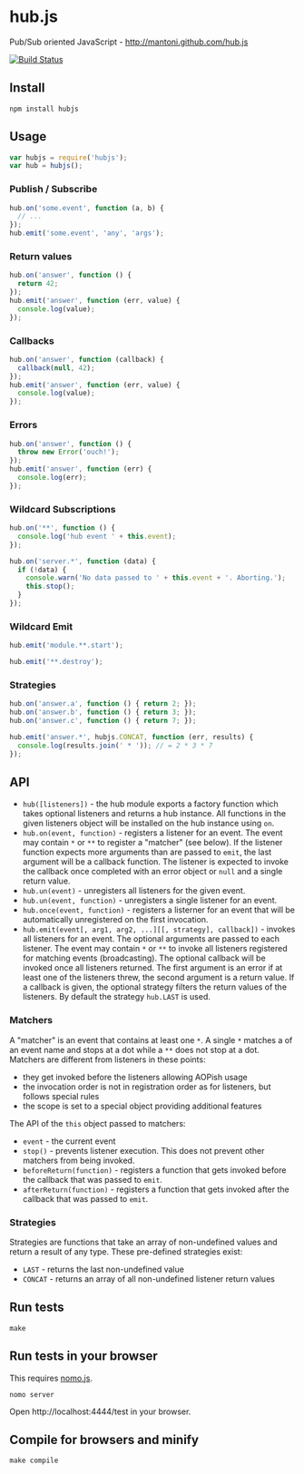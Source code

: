 # hub.js

Pub/Sub oriented JavaScript - http://mantoni.github.com/hub.js

[![Build Status](https://secure.travis-ci.org/mantoni/hub.js.png?branch=rewrite)](http://travis-ci.org/mantoni/hub.js)

## Install

```
npm install hubjs
```

## Usage

```js
var hubjs = require('hubjs');
var hub = hubjs();
```

### Publish / Subscribe

```js
hub.on('some.event', function (a, b) {
  // ...
});
hub.emit('some.event', 'any', 'args');
```

### Return values

```js
hub.on('answer', function () {
  return 42;
});
hub.emit('answer', function (err, value) {
  console.log(value);
});
```

### Callbacks

```js
hub.on('answer', function (callback) {
  callback(null, 42);
});
hub.emit('answer', function (err, value) {
  console.log(value);
});
```

### Errors

```js
hub.on('answer', function () {
  throw new Error('ouch!');
});
hub.emit('answer', function (err) {
  console.log(err);
});
```

### Wildcard Subscriptions

```js
hub.on('**', function () {
  console.log('hub event ' + this.event);
});

hub.on('server.*', function (data) {
  if (!data) {
    console.warn('No data passed to ' + this.event + '. Aborting.');
    this.stop();
  }
});
```

### Wildcard Emit

```js
hub.emit('module.**.start');

hub.emit('**.destroy');
```

### Strategies

```js
hub.on('answer.a', function () { return 2; });
hub.on('answer.b', function () { return 3; });
hub.on('answer.c', function () { return 7; });

hub.emit('answer.*', hubjs.CONCAT, function (err, results) {
  console.log(results.join(' * ')); // = 2 * 3 * 7
});
```

## API

 - `hub([listeners])` - the hub module exports a factory function which takes optional listeners and returns a hub instance. All functions in the given listeners object will be installed on the hub instance using `on`.
 - `hub.on(event, function)` - registers a listener for an event. The event may contain `*` or `**` to register a "matcher" (see below). If the listener function expects more arguments than are passed to `emit`, the last argument will be a callback function. The listener is expected to invoke the callback once completed with an error object or `null` and a single return value.
 - `hub.un(event)` - unregisters all listeners for the given event.
 - `hub.un(event, function)` - unregisters a single listener for an event.
 - `hub.once(event, function)` - registers a listerner for an event that will be automatically unregistered on the first invocation.
 - `hub.emit(event[, arg1, arg2, ...][[, strategy], callback])` - invokes all listeners for an event. The optional arguments are passed to each listener. The event may contain `*` or `**` to invoke all listeners registered for matching events (broadcasting). The optional callback will be invoked once all listeners returned. The first argument is an error if at least one of the listeners threw, the second argument is a return value. If a callback is given, the optional strategy filters the return values of the listeners. By default the strategy `hub.LAST` is used.

### Matchers

A "matcher" is an event that contains at least one `*`. A single `*` matches a of an event name and stops at a dot while a `**` does not stop at a dot.
Matchers are different from listeners in these points:

 - they get invoked before the listeners allowing AOPish usage
 - the invocation order is not in registration order as for listeners, but follows special rules
 - the scope is set to a special object providing additional features

The API of the `this` object passed to matchers:

 - `event` - the current event
 - `stop()` - prevents listener execution. This does not prevent other matchers from being invoked.
 - `beforeReturn(function)` - registers a function that gets invoked before the callback that was passed to `emit`.
 - `afterReturn(function)` - registers a function that gets invoked after the callback that was passed to `emit`.

### Strategies

Strategies are functions that take an array of non-undefined values and return a result of any type. These pre-defined strategies exist:

 - `LAST` - returns the last non-undefined value
 - `CONCAT` - returns an array of all non-undefined listener return values

## Run tests

```
make
```

## Run tests in your browser

This requires [nomo.js](https://github.com/mantoni/nomo.js).

```
nomo server
```

Open http://localhost:4444/test in your browser.

## Compile for browsers and minify

```
make compile
```
